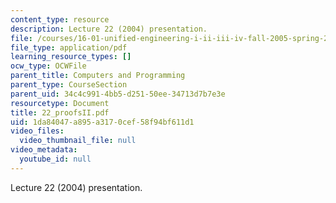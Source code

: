 ```yaml
---
content_type: resource
description: Lecture 22 (2004) presentation.
file: /courses/16-01-unified-engineering-i-ii-iii-iv-fall-2005-spring-2006/1da84047a895a3170cef58f94bf611d1_22_proofsII.pdf
file_type: application/pdf
learning_resource_types: []
ocw_type: OCWFile
parent_title: Computers and Programming
parent_type: CourseSection
parent_uid: 34c4c991-4bb5-d251-50ee-34713d7b7e3e
resourcetype: Document
title: 22_proofsII.pdf
uid: 1da84047-a895-a317-0cef-58f94bf611d1
video_files:
  video_thumbnail_file: null
video_metadata:
  youtube_id: null
---
```

Lecture 22 (2004) presentation.